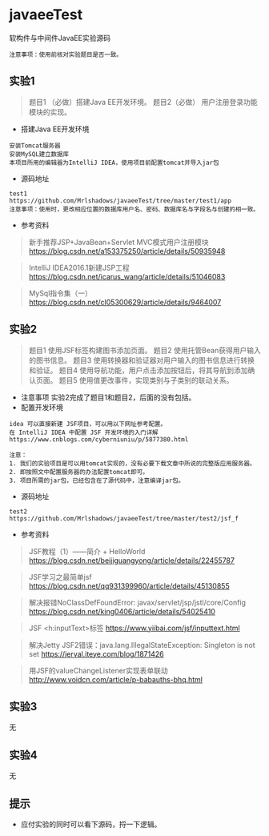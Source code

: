 # javaeeTest
软构件与中间件JavaEE实验源码
```
注意事项：使用前核对实验题目是否一致。
```
## 实验1
> 题目1 （必做）搭建Java EE开发环境。
> 题目2（必做）  用户注册登录功能模块的实现。

- 搭建Java EE开发环境
```
安装Tomcat服务器
安装MySQL建立数据库
本项目所用的编辑器为IntelliJ IDEA，使用项目前配置tomcat并导入jar包
```
- 源码地址
```
test1
https://github.com/Mrlshadows/javaeeTest/tree/master/test1/app
注意事项：使用时，更改相应位置的数据库用户名、密码、数据库名与字段名与创建的相一致。
```
- 参考资料
> 新手推荐JSP+JavaBean+Servlet MVC模式用户注册模块
https://blog.csdn.net/a153375250/article/details/50935948

> IntelliJ IDEA2016.1新建JSP工程
https://blog.csdn.net/icarus_wang/article/details/51046083

> MySql指令集（一）
https://blog.csdn.net/cl05300629/article/details/9464007

## 实验2
> 题目1 使用JSF标签构建图书添加页面。
> 题目2 使用托管Bean获得用户输入的图书信息。
> 题目3 使用转换器和验证器对用户输入的图书信息进行转换和验证。
> 题目4 使用导航功能，用户点击添加按钮后，将其导航到添加确认页面。
> 题目5 使用值更改事件，实现类别与子类别的联动关系。

- 注意事项
实验2完成了题目1和题目2，后面的没有包括。
- 配置开发环境
```
idea 可以直接新建 JSF项目，可以用以下网址参考配置。
在 IntelliJ IDEA 中配置 JSF 开发环境的入门详解
https://www.cnblogs.com/cyberniuniu/p/5877380.html

注意：
1. 我们的实验项目是可以用tomcat实现的，没有必要下载文章中所说的完整版应用服务器。
2. 即按照文中配置服务器的办法配置tomcat即可。
3. 项目所需的jar包，已经包含在了源代码中，注意编译jar包。
```
- 源码地址
```
test2
https://github.com/Mrlshadows/javaeeTest/tree/master/test2/jsf_f
```
- 参考资料
> JSF教程（1）——简介 + HelloWorld
https://blog.csdn.net/beijiguangyong/article/details/22455787

> JSF学习之最简单jsf
https://blog.csdn.net/qq931399960/article/details/45130855

> 解决报错NoClassDefFoundError: javax/servlet/jsp/jstl/core/Config
https://blog.csdn.net/king0406/article/details/54025410

> JSF <h:inputText>标签
https://www.yiibai.com/jsf/inputtext.html

> 解决Jetty JSF2错误：java.lang.IllegalStateException: Singleton is not set
https://jerval.iteye.com/blog/1871426

> 用JSF的valueChangeListener实现表单联动
http://www.voidcn.com/article/p-babauths-bhq.html

## 实验3
无
## 实验4
无
## 提示
- 应付实验的同时可以看下源码，捋一下逻辑。
